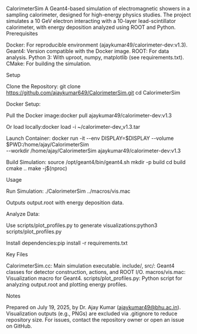 CalorimeterSim
A Geant4-based simulation of electromagnetic showers in a sampling calorimeter, designed for high-energy physics studies. The project simulates a 10 GeV electron interacting with a 10-layer lead-scintillator calorimeter, with energy deposition analyzed using ROOT and Python.
Prerequisites

Docker: For reproducible environment (ajaykumar49/calorimeter-dev:v1.3).
Geant4: Version compatible with the Docker image.
ROOT: For data analysis.
Python 3: With uproot, numpy, matplotlib (see requirements.txt).
CMake: For building the simulation.

Setup

Clone the Repository:
git clone https://github.com/ajaykumar649/CalorimeterSim.git
cd CalorimeterSim


Docker Setup:

Pull the Docker image:docker pull ajaykumar49/calorimeter-dev:v1.3


Or load locally:docker load -i ~/calorimeter-dev_v1.3.tar




Launch Container:
docker run -it --env DISPLAY=$DISPLAY --volume $PWD:/home/ajay/CalorimeterSim \
  --workdir /home/ajay/CalorimeterSim ajaykumar49/calorimeter-dev:v1.3


Build Simulation:
source /opt/geant4/bin/geant4.sh
mkdir -p build
cd build
cmake ..
make -j$(nproc)



Usage

Run Simulation:
./CalorimeterSim ../macros/vis.mac


Outputs output.root with energy deposition data.


Analyze Data:

Use scripts/plot_profiles.py to generate visualizations:python3 scripts/plot_profiles.py


Install dependencies:pip install -r requirements.txt





Key Files

CalorimeterSim.cc: Main simulation executable.
include/, src/: Geant4 classes for detector construction, actions, and ROOT I/O.
macros/vis.mac: Visualization macro for Geant4.
scripts/plot_profiles.py: Python script for analyzing output.root and plotting energy profiles.

Notes

Prepared on July 19, 2025, by Dr. Ajay Kumar (ajaykumar49@bhu.ac.in).
Visualization outputs (e.g., PNGs) are excluded via .gitignore to reduce repository size.
For issues, contact the repository owner or open an issue on GitHub.

